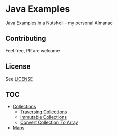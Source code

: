 # Java Examples

Java Examples in a Nutshell - my personal Almanac

## Contributing

Feel free, PR are welcome

## License 

See [LICENSE](LICENSE)

## TOC

- [Collections](data-structures/collections.md)
  - [Traversing Collections](data-structures/traversing-collections.md)
  - [Immutable Collections](data-structures/immutable-collections.md)
  - [Convert Collection To Array](data-structures/collection-to-array.md)
- [Maps](data-structures/maps.md)
